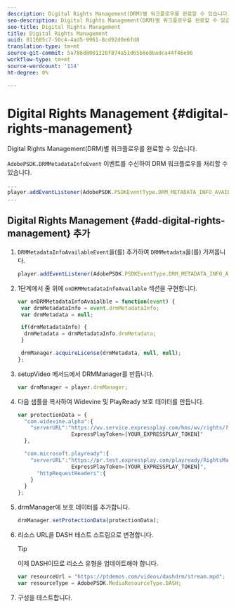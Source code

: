 ```yaml
---
description: Digital Rights Management(DRM)별 워크플로우를 완료할 수 있습니다.
seo-description: Digital Rights Management(DRM)별 워크플로우를 완료할 수 있습니다.
seo-title: Digital Rights Management
title: Digital Rights Management
uuid: 011605c7-50c4-4ad5-9961-8cd92d0e6fd8
translation-type: tm+mt
source-git-commit: 5a786d8001326f874a51d65b8e8badca44f46e96
workflow-type: tm+mt
source-wordcount: '114'
ht-degree: 0%

---
```



# Digital Rights Management {#digital-rights-management}

Digital Rights Management(DRM)별 워크플로우를 완료할 수 있습니다.

`AdobePSDK.DRMMetadataInfoEvent` 이벤트를 수신하여 DRM 워크플로우를 처리할 수 있습니다.

```js
... 
player.addEventListener(AdobePSDK.PSDKEventType.DRM_METADATA_INFO_AVAILABLE, onDRMMetadataInfoAvailable);
...
```

## Digital Rights Management {#add-digital-rights-management} 추가

1. `DRMMetadataInfoAvailableEvent`을(를) 추가하여 `DRMMetadata`을(를) 가져옵니다.

   ```js
   player.addEventListener(AdobePSDK.PSDKEventType.DRM_METADATA_INFO_AVAILABLE, onDRMMetadataInfoAvaialble);
   ```

1. 1단계에서 줄 위에 `onDRMMetadataInfoAvailable` 섹션을 구현합니다.

   ```js
   var onDRMMetadataInfoAvaialble = function(event) { 
    var drmMetadataInfo = event.drmMetadataInfo; 
    var drmMetadata = null; 
   
    if(drmMetadataInfo) { 
     drmMetadata = drmMetadataInfo.drmMetadata; 
    } 
   
    drmManager.acquireLicense(drmMetadata, null, null); 
   };
   ```

1. setupVideo 메서드에서 DRMManager를 만듭니다.

   ```js
   var drmManager = player.drmManager;
   ```

1. 다음 샘플을 복사하여 Widevine 및 PlayReady 보호 데이터를 만듭니다.

   ```js
   var protectionData = { 
     "com.widevine.alpha":{ 
       "serverURL":"https://wv.service.expressplay.com/hms/wv/rights/? 
                    ExpressPlayToken=[YOUR_EXPRESSPLAY_TOKEN]"  
     }, 
   
     "com.microsoft.playready":{ 
       "serverURL":"https://pr.test.expressplay.com/playready/RightsManager.asmx? 
                    ExpressPlayToken=[YOUR_EXPRESSPLAY_TOKEN]", 
         "httpRequestHeaders":{ 
       } 
     } 
   };
   ```

1. drmManager에 보호 데이터를 추가합니다.

   ```js
   drmManager.setProtectionData(protectionData);
   ```

1. 리소스 URL을 DASH 테스트 스트림으로 변경합니다.

   >[!TIP]
   >
   >이제 DASH이므로 리소스 유형을 업데이트해야 합니다.

   ```js
   var resourceUrl = "https://ptdemos.com/videos/dashdrm/stream.mpd"; 
   var resourceType = AdobePSDK.MediaResourceType.DASH;
   ```

1. 구성을 테스트합니다.